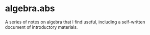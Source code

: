 # algebra.abs
A series of notes on algebra that I find useful, including a self-written document of introductory materials.
